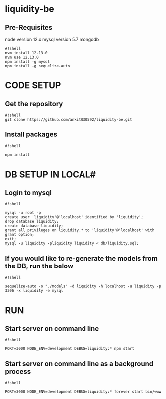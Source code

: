 # liquidity-be

## Pre-Requisites ##
node version 12.x
mysql version 5.7
mongodb
 

```
#!shell
nvm install 12.13.0
nvm use 12.13.0
npm install -g mysql
npm install -g sequelize-auto

```

# CODE SETUP #
## Get the repository ##
```
#!shell
git clone https://github.com/ankit030592/liquidity-be.git

```

## Install packages ##

```
#!shell

npm install

```

# DB SETUP IN LOCAL#
## Login to mysql ##


```
#!shell

mysql -u root -p
create user 'liquidity'@'localhost' identified by 'liquidity';
drop database liquidity;
create database liquidity;
grant all privileges on liquidity.* to 'liquidity'@'localhost' with grant option;
exit;
mysql -u liquidity -pliquidity liquidity < db/liquidity.sql;
```

## If you would like to re-generate the models from the DB, run the below ##

```
#!shell

sequelize-auto -o "./models" -d liquidity -h localhost -u liquidity -p 3306 -x liquidity -e mysql

```

# RUN #
## Start server on command line ##

```
#!shell

PORT=3000 NODE_ENV=development DEBUG=liquidity:* npm start

```

## Start server on command line as a background process ##

```
#!shell

PORT=3000 NODE_ENV=development DEBUG=liquidity:* forever start bin/www 

```
